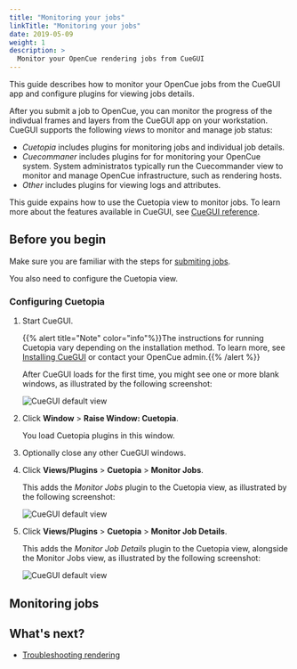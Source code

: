 ```yaml
---
title: "Monitoring your jobs"
linkTitle: "Monitoring your jobs"
date: 2019-05-09
weight: 1
description: >
  Monitor your OpenCue rendering jobs from CueGUI
---
```


This guide describes how to monitor your OpenCue jobs from the CueGUI app
and configure plugins for viewing jobs details.

After you submit a job to OpenCue, you can monitor the progress of the
indivdual frames and layers from the CueGUI app on your workstation.
CueGUI supports the following *views* to monitor and manage job status:

*   *Cuetopia* includes plugins for monitoring jobs and individual job
    details.
*   *Cuecommaner* includes plugins for for monitoring your OpenCue
    system. System administratos typically run the Cuecommander
    view to monitor and manage OpenCue infrastructure, such as rendering
    hosts.
*   *Other* includes plugins for viewing logs and attributes.

This guide expains how to use the Cuetopia view to monitor jobs. To
learn more about the features available in CueGUI, see
[CueGUI reference](/docs/reference/cuegui-reference/).

## Before you begin

Make sure you are familiar with the steps for
[submiting jobs](/docs/user-guides/submitting-jobs/).

You also need to configure the Cuetopia view.

### Configuring Cuetopia

1.  Start CueGUI.

    {{% alert title="Note" color="info"%}}The instructions for running
    Cuetopia vary depending on the installation method. To learn more, see
    [Installing CueGUI](/docs/getting-started/installing-cuegui/)
    or contact your OpenCue admin.{{% /alert %}}

    After CueGUI loads for the first time, you might see one or more blank
    windows, as illustrated by the following screenshot:
    
    ![CueGUI default view](/docs/images/cuetopia_blank.png)

1.  Click **Window** > **Raise Window: Cuetopia**.

    You load Cuetopia plugins in this window.

1.  Optionally close any other CueGUI windows.

1.  Click **Views/Plugins** > **Cuetopia** > **Monitor Jobs**.

    This adds the *Monitor Jobs* plugin to the Cuetopia view, as
    illustrated by the following screenshot:
    
    ![CueGUI default view](/docs/images/cuetopia_jobs_view.png)

1.  Click **Views/Plugins** > **Cuetopia** > **Monitor Job Details**.

    This adds the *Monitor Job Details* plugin to the Cuetopia view,
    alongside the Monitor Jobs view, as illustrated by the following
    screenshot:
    
    ![CueGUI default view](/docs/images/cuetopia_job_details_view.png)

## Monitoring jobs



## What's next?

-   [Troubleshooting rendering](/docs/other-guides/troubleshooting-rendering)
 
